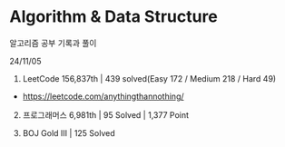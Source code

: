 # Algorithm & Data Structure

알고리즘 공부 기록과 풀이

24/11/05

1. LeetCode 156,837th | 439 solved(Easy 172 / Medium 218 / Hard 49)
- https://leetcode.com/anythingthannothing/

2. 프로그래머스 6,981th | 95 Solved | 1,377 Point

3. BOJ Gold III | 125 Solved
